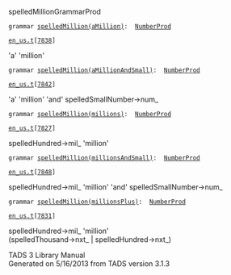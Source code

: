 ---
---
<span class="title">spelledMillion</span><span class="type">GrammarProd</span>

`grammar `<span class="classExtLink">[`spelledMillion(aMillion)`](../object/spelledMillion(aMillion).html)</span>` :   `[`NumberProd`](../object/NumberProd.html)

[`en_us.t`](../file/en_us.t.html)`[`[`7838`](../source/en_us.t.html#7838)`]`

<div class="gramrule">

'a' 'million'

</div>

`grammar `<span class="classExtLink">[`spelledMillion(aMillionAndSmall)`](../object/spelledMillion(aMillionAndSmall).html)</span>` :   `[`NumberProd`](../object/NumberProd.html)

[`en_us.t`](../file/en_us.t.html)`[`[`7842`](../source/en_us.t.html#7842)`]`

<div class="gramrule">

'a' 'million' 'and' spelledSmallNumber-\>num\_  

</div>

`grammar `<span class="classExtLink">[`spelledMillion(millions)`](../object/spelledMillion(millions).html)</span>` :   `[`NumberProd`](../object/NumberProd.html)

[`en_us.t`](../file/en_us.t.html)`[`[`7827`](../source/en_us.t.html#7827)`]`

<div class="gramrule">

spelledHundred-\>mil\_ 'million'

</div>

`grammar `<span class="classExtLink">[`spelledMillion(millionsAndSmall)`](../object/spelledMillion(millionsAndSmall).html)</span>` :   `[`NumberProd`](../object/NumberProd.html)

[`en_us.t`](../file/en_us.t.html)`[`[`7848`](../source/en_us.t.html#7848)`]`

<div class="gramrule">

spelledHundred-\>mil\_ 'million' 'and' spelledSmallNumber-\>num\_  

</div>

`grammar `<span class="classExtLink">[`spelledMillion(millionsPlus)`](../object/spelledMillion(millionsPlus).html)</span>` :   `[`NumberProd`](../object/NumberProd.html)

[`en_us.t`](../file/en_us.t.html)`[`[`7831`](../source/en_us.t.html#7831)`]`

<div class="gramrule">

spelledHundred-\>mil\_ 'million'  
(spelledThousand-\>nxt\_ \| spelledHundred-\>nxt\_)  

</div>

<div class="ftr">

TADS 3 Library Manual  
Generated on 5/16/2013 from TADS version 3.1.3

</div>
